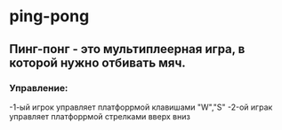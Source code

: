 # ping-pong
## Пинг-понг - это мультиплеерная игра, в которой нужно отбивать мяч.
### Управление:
-1-ый игрок управляет платфоррмой клавишами "W","S"
-2-ой играк управляет платфоррмой стрелками вверх вниз
